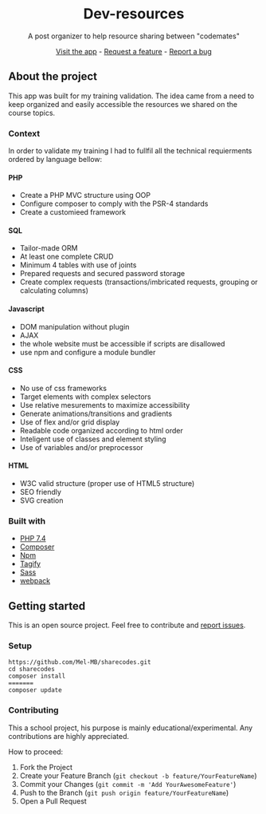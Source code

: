 <!-- Project pitch -->

<center>
<h1>Dev-resources</h1>	
<p>A post organizer to help resource sharing between "codemates"</p>
    <a href="http://www.dev-ressources.com/">Visit the app</a> - <a href="https://github.com/Mel-MB/dev-ressources/issues">Request a feature</a> - <a href="https://github.com/Mel-MB/dev-ressources/issues">Report a bug</a>
</center>

<!-- About the app-->
## About the project 
This app was built for my training validation. The idea came from a need to keep organized and easily accessible the resources we shared on the course topics. 

### Context
In order to validate my training I had to fullfil all the technical requierments ordered by language bellow:
#### PHP
 - Create a PHP MVC structure using OOP
 - Configure composer to comply with the PSR-4 standards
 - Create a customieed framework 
#### SQL
 - Tailor-made ORM
 - At least one complete CRUD
 - Minimum 4 tables with use of joints
 - Prepared requests and secured password storage
 - Create complex requests (transactions/imbricated requests, grouping or calculating columns)
#### Javascript
 - DOM manipulation without plugin
 - AJAX
 - the whole website must be accessible if scripts are disallowed
 - use npm and configure a module bundler
#### CSS
 - No use of css frameworks
 - Target elements with complex selectors 
 - Use relative mesurements to maximize accessibility
 - Generate animations/transitions and gradients
 - Use of flex and/or grid display
 - Readable code organized according to html order
 - Inteligent use of classes and element styling
 - Use of variables and/or preprocessor
#### HTML
 - W3C valid structure (proper use of HTML5 structure)
 - SEO friendly
 - SVG creation

### Built with
- [PHP 7.4](https://www.php.net/releases/7_4_0.php)
- [Composer](https://getcomposer.org/)
- [Npm](https://www.npmjs.com/)
- [Tagify](https://yaireo.github.io/tagify/)
- [Sass](https://sass-lang.com/)
- [webpack](https://webpack.js.org/)


## Getting started
This is an open source project. Feel free to contribute and [report issues](https://github.com/Mel-MB/sharecodes/issues).

### Setup
```
https://github.com/Mel-MB/sharecodes.git
cd sharecodes
composer install
=======
composer update
````

### Contributing
This a school project, his purpose is mainly educational/experimental.
Any contributions are highly appreciated. 

How to proceed:

1. Fork the Project
2. Create your Feature Branch (`git checkout -b feature/YourFeatureName`)
3. Commit your Changes (`git commit -m 'Add YourAwesomeFeature'`)
4. Push to the Branch (`git push origin feature/YourFeatureName`)
5. Open a Pull Request

